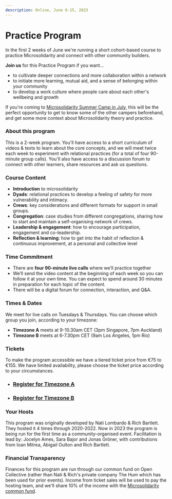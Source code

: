 ```yaml
---
description: Online, June 6-15, 2023
---
```


# Practice Program

In the first 2 weeks of June we're running a short cohort-based course to practice Microsolidarity and connect with other community builders.

**Join us** for this Practice Program if you want...

* to cultivate deeper connections and more collaboration within a network
* to initiate more learning, mutual aid, and a sense of belonging within your community
* to develop a work culture where people care about each other's wellbeing and growth

If you're coming to [Microsolidarity Summer Camp in July](https://microsolidarity.substack.com/p/save-the-date-microsolidarity-summer), this will be the perfect opportunity to get to know some of the other campers beforehand, and get some more context about Microsolidarity theory and practice.



### About this program

This is a 2-week program. You'll have access to a short curriculum of videos & texts to learn about the core concepts, and we will meet twice each week to experiment with relational practices (for a total of four 90-minute group calls). You'll also have access to a discussion forum to connect with other learners, share resources and ask us questions.



### Course Content

* **Introduction** to microsolidarity
* **Dyads**: relational practices to develop a feeling of safety for more vulnerability and intimacy.
* **Crews**: key considerations and different formats for support in small groups.
* **Congregation**: case studies from different congregations, sharing how to start and maintain a self-organising network of crews.
* **Leadership & engagement**: how to encourage participation, engagement and co-leadership.
* **Reflection & learning**: how to get into the habit of reflection & continuous improvement, at a personal and collective level



### Time Commitment

* ​There are **four 90-minute live calls** where we’ll practice together
* We’ll send the video content at the beginning of each week so you can follow it at your own time. You can expect to spend around 30 minutes in preparation for each topic of the content.
* There will be a digital forum for connection, interaction, and Q\&A.



### Times & Dates

We meet for live calls on Tuesdays & Thursdays. You can choose which group you join, according to your timezone:&#x20;

* **Timezone A** meets at 9-10.30am CET (3pm Singapore, 7pm Auckland)
* **Timezone B** meets at 6-7.30pm CET (9am Los Angeles, 1pm Rio)



### Tickets&#x20;

To make the program accessible we have a tiered ticket price from €75 to €155. We have limited availability, please choose the ticket price according to your circumstances.

* ### [**Register for Timezone A**](https://opencollective.com/microsolidarity/events/microsolidarity-practice-program-a-c8f1132e)
* ### [**Register for Timezone B**](https://opencollective.com/microsolidarity/events/microsolidarity-practice-program-timezone-b-2be8ca1e)



### **Your Hosts**

This program was originally developed by Nati Lombardo & Rich Bartlett. They hosted it 4 times through 2020-2022. Now in 2023 the program is being run for the first time as a community-organised event. Facilitation is lead by: Jocelyn Ames, Sara Bajor and Jonas Gröner, with contributions from Ioan Mitrea, Abigail Oulton and Rich Bartlett.



### **Financial Transparency**

Finances for this program are run through our common fund on Open Collective (rather than Nati & Rich's private company The Hum which has been used for prior events). Income from ticket sales will be used to pay the hosting team, and we'll share 10% of the income with the [Microsolidarity common fund](../participate/contributing-money.md).

